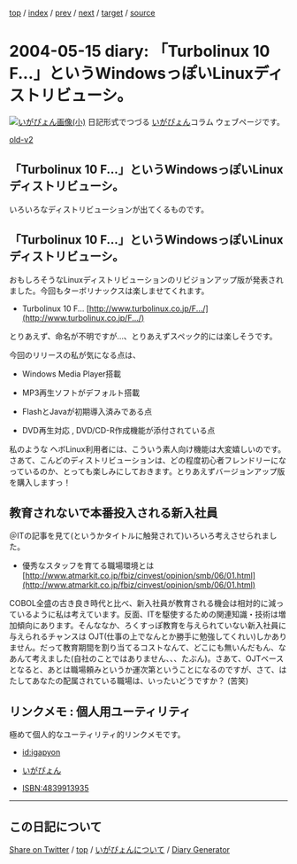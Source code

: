 [top](../index.html) 
 / [index](index.html) 
 / [prev](ig040514.html) 
 / [next](ig040516.html) 
 / [target](https://igapyon.github.io/diary/2004/ig040515.html) 
 / [source](https://github.com/igapyon/diary/blob/gh-pages/2004/ig040515.html.src.md) 

2004-05-15 diary: 「Turbolinux 10 F...」というWindowsっぽいLinuxディストリビューシ。
=====================================================================================================
[![いがぴょん画像(小)](https://igapyon.github.io/diary/images/iga200306s.jpg "いがぴょん")](https://igapyon.github.io/diary/memo/memoigapyon.html) 日記形式でつづる [いがぴょん](https://igapyon.github.io/diary/memo/memoigapyon.html)コラム ウェブページです。

[old-v2](ig040515-orig.html)

## 「Turbolinux 10 F...」というWindowsっぽいLinuxディストリビューシ。

いろいろなディストリビューションが出てくるものです。


## 「Turbolinux 10 F...」というWindowsっぽいLinuxディストリビューシ。

おもしろそうなLinuxディストリビューションのリビジョンアップ版が発表されました。今回もターボリナックスは楽しませてくれます。

* Turbolinux 10 F...
  [http://www.turbolinux.co.jp/F.../](http://www.turbolinux.co.jp/F.../)

とりあえず、命名が不明ですが…、とりあえずスペック的には楽しそうです。

今回のリリースの私が気になる点は、

* Windows Media Player搭載
  
* MP3再生ソフトがデフォルト搭載
  
* FlashとJavaが初期導入済みである点
  
* DVD再生対応 , DVD/CD-R作成機能が添付されている点

私のような ヘボLinux利用者には、こういう素人向け機能は大変嬉しいのです。さあて、こんどのディストリビューションは、どの程度初心者フレンドリーになっているのか、とっても楽しみにしておきます。とりあえずバージョンアップ版を購入しますっ！

## 教育されないで本番投入される新入社員

＠ITの記事を見て(というかタイトルに触発されて)いろいろ考えさせられました。

* 優秀なスタッフを育てる職場環境とは
  [http://www.atmarkit.co.jp/fbiz/cinvest/opinion/smb/06/01.html](http://www.atmarkit.co.jp/fbiz/cinvest/opinion/smb/06/01.html)

COBOL全盛の古き良き時代と比べ、新入社員が教育される機会は相対的に減っているように私は考えています。反面、ITを駆使するための関連知識・技術は増加傾向にあります。そんななか、ろくすっぽ教育を与えられていない新入社員に与えられるチャンスは
OJT(仕事の上でなんとか勝手に勉強してくれい)しかありません。だって教育期間を割り当てるコストなんて、どこにも無いんだもん、なあんて考えました(自社のことではありません、、、たぶん)。さあて、OJTベースとなると、あとは職場頼みというか運次第ということになるのですが、さて、はたしてあなたの配属されている職場は、いったいどうですか？
(苦笑)

## リンクメモ : 個人用ユーティリティ

極めて個人的なユーティリティ的リンクメモです。

* [id:igapyon](http://d.hatena.ne.jp/igapyon/)
  
* [いがぴょん](http://d.hatena.ne.jp/keyword/%a4%a4%a4%ac%a4%d4%a4%e7%a4%f3)
  
* [ISBN:4839913935](http://d.hatena.ne.jp/asin/4839913935)


----------------------------------------------------------------------------------------------------

## この日記について

[Share on Twitter](https://twitter.com/intent/tweet?hashtags=igapyon%2Cdiary%2C%E3%81%84%E3%81%8C%E3%81%B4%E3%82%87%E3%82%93&text=%E3%80%8CTurbolinux+10+F...%E3%80%8D%E3%81%A8%E3%81%84%E3%81%86Windows%E3%81%A3%E3%81%BD%E3%81%84Linux%E3%83%87%E3%82%A3%E3%82%B9%E3%83%88%E3%83%AA%E3%83%93%E3%83%A5%E3%83%BC%E3%82%B7%E3%80%82&url=https%3A%2F%2Figapyon.github.io%2Fdiary%2F2004%2Fig040515.html) / [top](../index.html) / [いがぴょんについて](https://igapyon.github.io/diary/memo/memoigapyon.html) / [Diary Generator](https://github.com/igapyon/igapyonv3)
